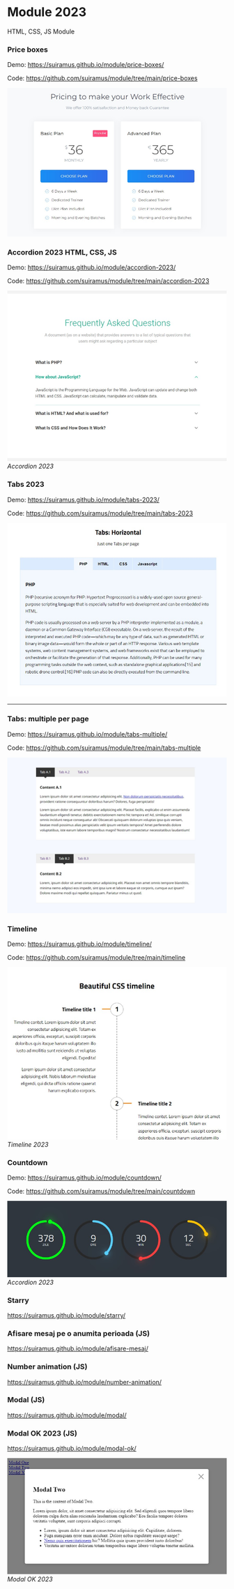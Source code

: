 # Module 2023
 HTML, CSS, JS Module
 
### Price boxes
Demo: https://suiramus.github.io/module/price-boxes/

Code: https://github.com/suiramus/module/tree/main/price-boxes

![Price boxes](/price-boxes/price-boxes.jpg)

### Accordion 2023 HTML, CSS, JS
Demo: https://suiramus.github.io/module/accordion-2023/

Code: https://github.com/suiramus/module/tree/main/accordion-2023

![Accordion 2023](/accordion-2023/accordion-2023.jpg)
*Accordion 2023*

### Tabs 2023
Demo: https://suiramus.github.io/module/tabs-2023/

Code: https://github.com/suiramus/module/tree/main/tabs-2023

![Tabs 2023](/tabs-2023/tabs-2023.jpg)

---

### Tabs: multiple per page
Demo: https://suiramus.github.io/module/tabs-multiple/

Code: https://github.com/suiramus/module/tree/main/tabs-multiple

![Tabs Multiple per page](/tabs-multiple/tabs-multiple.jpg)


### Timeline
Demo: https://suiramus.github.io/module/timeline/

Code: https://github.com/suiramus/module/tree/main/timeline

![Timeline 2023](/timeline/timeline.jpg)
*Timeline 2023*

### Countdown
Demo: https://suiramus.github.io/module/countdown/

Code: https://github.com/suiramus/module/tree/main/countdown

![Countdown 2023](/countdown/countdown.jpg)
*Accordion 2023*

### Starry
https://suiramus.github.io/module/starry/

### Afisare mesaj pe o anumita perioada (JS)
https://suiramus.github.io/module/afisare-mesaj/

### Number animation (JS)
https://suiramus.github.io/module/number-animation/

### Modal (JS)
https://suiramus.github.io/module/modal/

### Modal OK 2023 (JS)
https://suiramus.github.io/module/modal-ok/

![Modal OK 2023](/modal-ok/modal-ok.jpg)
*Modal OK 2023*